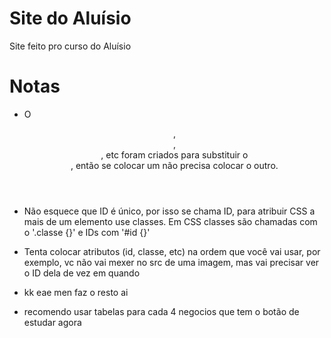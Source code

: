 # Site do Aluísio

Site feito pro curso do Aluísio

# Notas

- O <header>, <section>, <footer>, etc foram criados para substituir o <div>, então se colocar um não precisa colocar o outro.

- Não esquece que ID é único, por isso se chama ID, para atribuir CSS a mais de um elemento use classes. Em CSS classes são chamadas com o '.classe {}' e IDs com '#id {}'

- Tenta colocar atributos (id, classe, etc) na ordem que você vai usar, por exemplo, vc não vai mexer no src de uma imagem, mas vai precisar ver o ID dela de vez em quando

- kk eae men faz o resto ai

- recomendo usar tabelas para cada 4 negocios que tem o botão de estudar agora